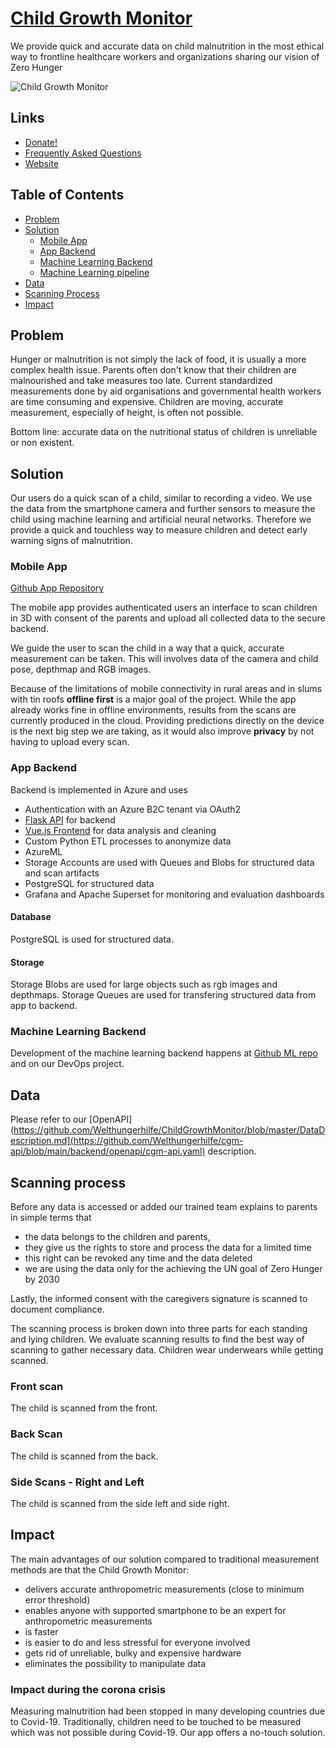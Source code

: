 # [Child Growth Monitor](https://ChildGrowthMonitor.org)

We provide quick and accurate data on child malnutrition in the most ethical way to frontline healthcare workers and organizations sharing our vision of Zero Hunger

![Child Growth Monitor](res/header.png)

## Links

- [Donate!](https://welthungerhilfe.de/child-growth-monitor-donation)
- [Frequently Asked Questions](https://github.com/Welthungerhilfe/ChildGrowthMonitor/blob/master/FAQ.md)
- [Website](https://ChildGrowthMonitor.org)

## Table of Contents
<!-- TOC depthFrom:1 depthTo:3 withLinks:1 updateOnSave:1 orderedList:0 -->

- [Problem](#problem)
- [Solution](#solution)
  - [Mobile App](#mobile-app)
  - [App Backend](#app-backend)
  - [Machine Learning Backend](#machine-learning-backend)
  - [Machine Learning pipeline](#machine-learning-pipeline)
- [Data](#data)
- [Scanning Process](#scanning-process)
- [Impact](#impact)

<!-- /TOC -->


## Problem

Hunger or malnutrition is not simply the lack of food, it is usually a more complex health issue.
Parents often don't know that their children are malnourished and take measures too late.
Current standardized measurements done by aid organisations and governmental health workers are time consuming and expensive.
Children are moving, accurate measurement, especially of height, is often not possible.

Bottom line: accurate data on the nutritional status of children is unreliable or non existent.

## Solution

Our users do a quick scan of a child, similar to recording a video. We use the data from the smartphone camera and further sensors to measure the child using machine learning and artificial neural networks. Therefore we provide a quick and touchless way to measure children and detect early warning signs of malnutrition.

### Mobile App

[Github App Repository](https://github.com/Welthungerhilfe/cgm-scanner)

The mobile app provides authenticated users an interface to scan children in 3D with consent of the parents and upload all collected data to the secure backend.

We guide the user to scan the child in a way that a quick, accurate measurement can be taken. This will involves data of the camera and child pose, depthmap and RGB images.

Because of the limitations of mobile connectivity in rural areas and in slums with tin roofs **offline first** is a major goal of the project. While the app already works fine in offline environments, results from the scans are currently produced in the cloud. Providing predictions directly on the device is the next big step we are taking, as it would also improve **privacy** by not having to upload every scan.

### App Backend

Backend is implemented in Azure and uses

- Authentication with an Azure B2C tenant via OAuth2
- [Flask API](https://github.com/Welthungerhilfe/cgm-api) for backend
- [Vue.js Frontend](https://github.com/Welthungerhilfe/cgm-tagging-tool) for data analysis and cleaning
- Custom Python ETL processes to anonymize data
- AzureML
- Storage Accounts are used with Queues and Blobs for structured data and scan artifacts
- PostgreSQL for structured data
- Grafana and Apache Superset for monitoring and evaluation dashboards

#### Database

PostgreSQL is used for structured data.

#### Storage

Storage Blobs are used for large objects such as rgb images and depthmaps.
Storage Queues are used for transfering structured data from app to backend.

### Machine Learning Backend

Development of the machine learning backend happens at [Github ML repo](https://github.com/Welthungerhilfe/cgm-ml) and on our DevOps project.

## Data

Please refer to our [OpenAPI](https://github.com/Welthungerhilfe/ChildGrowthMonitor/blob/master/DataDescription.md](https://github.com/Welthungerhilfe/cgm-api/blob/main/backend/openapi/cgm-api.yaml) description.

## Scanning process

Before any data is accessed or added our trained team explains to parents in simple terms that

- the data belongs to the children and parents,
- they give us the rights to store and process the data for a limited time
- this right can be revoked any time and the data deleted
- we are using the data only for the achieving the UN goal of Zero Hunger by 2030

Lastly, the informed consent with the caregivers signature is scanned to document compliance.

The scanning process is broken down into three parts for each standing and lying children. We evaluate scanning results to find the best way of scanning to gather necessary data. Children wear underwears while getting scanned.

### Front scan

The child is scanned from the front.

### Back Scan

The child is scanned from the back.

### Side Scans - Right and Left

The child is scanned from the side left and side right.

## Impact

The main advantages of our solution compared to traditional measurement methods are that the Child Growth Monitor:

- delivers accurate anthropometric measurements (close to minimum error threshold)
- enables anyone with supported smartphone to be an expert for anthropometric measurements
- is faster
- is easier to do and less stressful for everyone involved
- gets rid of unreliable, bulky and expensive hardware
- eliminates the possibility to manipulate data

### Impact during the corona crisis

Measuring malnutrition had been stopped in many developing countries due to Covid-19. Traditionally, children need to be touched to be measured which was not possible during Covid-19. Our app offers a no-touch solution.

